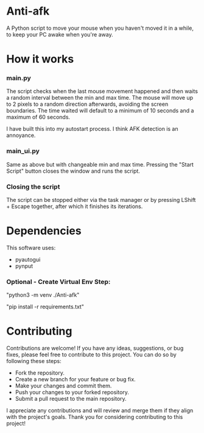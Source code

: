 # Anti-afk
A Python script to move your mouse when you haven't moved it in a while, to keep your PC awake when you're away.

# How it works
### main.py
The script checks when the last mouse movement happened and then waits a random interval between the min and max time. The mouse will move up to 2 pixels to a random direction afterwards, avoiding the screen boundaries. The time waited will default to a minimum of 10 seconds and a maximum of 60 seconds.

I have built this into my autostart process. I think AFK detection is an annoyance.

### main_ui.py
Same as above but with changeable min and max time. Pressing the "Start Script" button closes the window and runs the script.

### Closing the script
The script can be stopped either via the task manager or by pressing LShift + Escape together, after which it finishes its iterations.

# Dependencies
This software uses:
- pyautogui
- pynput


### Optional - Create Virtual Env Step: 
"python3 -m venv ./Anti-afk"

"pip install -r requirements.txt"


# Contributing
Contributions are welcome! 
If you have any ideas, suggestions, or bug fixes, please feel free to contribute to this project. You can do so by following these steps:

- Fork the repository.
- Create a new branch for your feature or bug fix.
- Make your changes and commit them.
- Push your changes to your forked repository.
- Submit a pull request to the main repository.

I appreciate any contributions and will review and merge them if they align with the project's goals. 
Thank you for considering contributing to this project!


